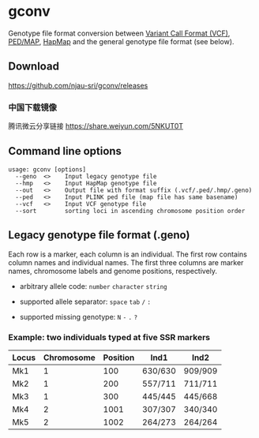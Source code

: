 # gconv

Genotype file format conversion between [Variant Call Format (VCF)](https://samtools.github.io/hts-specs/), [PED/MAP](http://zzz.bwh.harvard.edu/plink/data.shtml#ped), [HapMap](https://bitbucket.org/tasseladmin/tassel-5-source/wiki/UserManual/Load/Load#markdown-header-hapmap) and the general genotype file format (see below).

## Download

https://github.com/njau-sri/gconv/releases

### 中国下载镜像

腾讯微云分享链接 https://share.weiyun.com/5NKUT0T

## Command line options

```
usage: gconv [options]
  --geno  <>    Input legacy genotype file
  --hmp   <>    Input HapMap genotype file
  --out   <>    Output file with format suffix (.vcf/.ped/.hmp/.geno)
  --ped   <>    Input PLINK ped file (map file has same basename)
  --vcf   <>    Input VCF genotype file
  --sort        sorting loci in ascending chromosome position order
```

## Legacy genotype file format (.geno)

Each row is a marker, each column is an individual. The first row contains column names and individual names. The first three columns are marker names, chromosome labels and genome positions, respectively.

- arbitrary allele code: `number` `character` `string`

- supported allele separator: `space` `tab` `/` `:`

- supported missing genotype: `N` `-` `.` `?`

### Example: two individuals typed at five SSR markers

| Locus | Chromosome | Position | Ind1    | Ind2    |
|-------|------------|----------|---------|---------|
| Mk1   | 1          | 100      | 630/630 | 909/909 |
| Mk2   | 1          | 200      | 557/711 | 711/711 |
| Mk3   | 1          | 300      | 445/445 | 445/668 |
| Mk4   | 2          | 1001     | 307/307 | 340/340 |
| Mk5   | 2          | 1002     | 264/273 | 264/264 |
